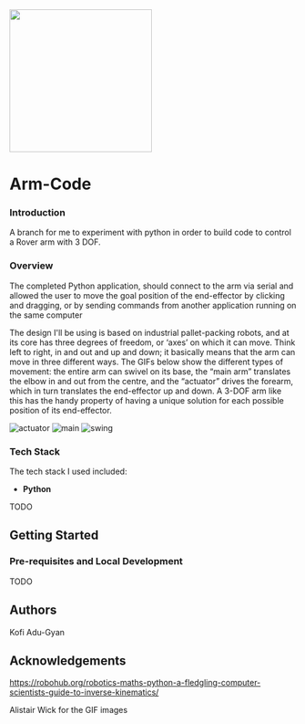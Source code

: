<img src="https://github.com/NIURoverTeam/RoverCoreOS/blob/master/assets/NIU%20Rover%20Logo%20V2.png" width="250" height="250"/>

# Arm-Code

### Introduction
A branch for me to experiment with python in order to build code to control a Rover arm with 3 DOF.

### Overview 
The completed Python application, should connect to the arm via serial and allowed the user to move the goal position of the end-effector by clicking and dragging, or by sending commands from another application running on the same computer

The design I'll be using is based on industrial pallet-packing robots, and at its core has three degrees of freedom, or ‘axes’ on which it can move. Think left to right, in and out and up and down; it basically means that the arm can move in three different ways. The GIFs below show the different types of movement: the entire arm can swivel on its base, the “main arm” translates the elbow in and out from the centre, and the “actuator” drives the forearm, which in turn translates the end-effector up and down. A 3-DOF arm like this has the handy property of having a unique solution for each possible position of its end-effector.

![actuator](https://user-images.githubusercontent.com/44382721/89333518-b036bf00-d65a-11ea-8554-92a171176571.gif)
![main](https://user-images.githubusercontent.com/44382721/89333522-b0cf5580-d65a-11ea-98f3-8f970d6ea0a3.gif)
![swing](https://user-images.githubusercontent.com/44382721/89333525-b0cf5580-d65a-11ea-9992-026ee032de70.gif)



### Tech Stack

The tech stack I used included:

* **Python**

TODO

Getting Started
---
### Pre-requisites and Local Development

TODO

Authors
---
Kofi Adu-Gyan

Acknowledgements
---
https://robohub.org/robotics-maths-python-a-fledgling-computer-scientists-guide-to-inverse-kinematics/

Alistair Wick for the GIF images
